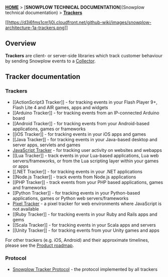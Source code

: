 [**HOME**](Home) > [**SNOWPLOW TECHNICAL DOCUMENTATION**](Snowplow technical documentation) > [**Trackers**](trackers)

[[https://d3i6fms1cm1j0i.cloudfront.net/github-wiki/images/snowplow-architecture-1a-trackers.png]]

## Overview

**Trackers** are client- or server-side libraries which track customer behaviour by sending Snowplow events to a [Collector](collectors).

## Tracker documentation

### Trackers

* [[ActionScript3 Tracker]] - for tracking events in your Flash Player 9+, Flash Lite 4 and AIR games, apps and widgets
* [[Arduino Tracker]] - for tracking events from an IP-connected Arduino board
* [[Android Tracker]] - for tracking events from your Android-based applications, games or frameworks
* [[iOS Tracker]] - for tracking events in your iOS apps and games
* [[Java Tracker]] - for tracking events in your Java-based desktop and server apps, servlets and games
* [JavaScript Tracker](Javascript-Tracker) - for tracking user activity on websites and webapps
* [[Lua Tracker]] - track events in your Lua-based applications, Lua web servers/frameworks, or from the Lua scripting layer within your games or apps
* [[.NET Tracker]] - for tracking events in your .NET applications
* [[Node.js Tracker]] - track events from Node.js applications
* [[PHP Tracker]] - track events from your PHP based applications, games and frameworks
* [[Python Tracker]] - for tracking events in your Python-based applications, games or Python web servers/frameworks
* [Pixel Tracker](pixel-tracker) - a pixel tracker for web environments where JavaScript is not available
* [[Ruby Tracker]] - for tracking events in your Ruby and Rails apps and gems
* [[Scala Tracker]] - for tracking events in your Scala apps and servers
* [[Unity Tracker]] - for tracking events from your Unity games and apps

For other trackers (e.g. iOS, Android) and their approximate timelines, please see the [Product roadmap](Product-roadmap).

### Protocol

* [Snowplow Tracker Protocol](snowplow-tracker-protocol) - the protocol implemented by all trackers
